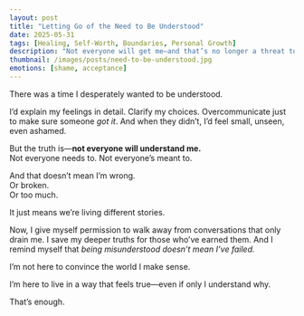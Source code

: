 ```yaml
---
layout: post
title: "Letting Go of the Need to Be Understood"
date: 2025-05-31
tags: [Healing, Self-Worth, Boundaries, Personal Growth]
description: "Not everyone will get me—and that’s no longer a threat to my worth."
thumbnail: /images/posts/need-to-be-understood.jpg
emotions: [shame, acceptance]
---
```


There was a time I desperately wanted to be understood.

I’d explain my feelings in detail. Clarify my choices. Overcommunicate just to make sure someone *got it*. And when they didn’t, I’d feel small, unseen, even ashamed.

But the truth is—**not everyone will understand me.**  
Not everyone needs to. Not everyone’s meant to.

And that doesn’t mean I’m wrong.  
Or broken.  
Or too much.

It just means we’re living different stories.

Now, I give myself permission to walk away from conversations that only drain me. I save my deeper truths for those who’ve earned them. And I remind myself that *being misunderstood doesn’t mean I’ve failed.*

I’m not here to convince the world I make sense.

I’m here to live in a way that feels true—even if only I understand why.

That’s enough.
